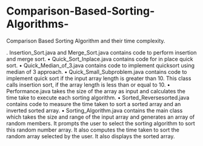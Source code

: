 # Comparison-Based-Sorting-Algorithms-
Comparison Based Sorting Algorithm and their time complexity.

. Insertion_Sort.java and Merge_Sort.java contains code to perform insertion and merge sort. 
• Quick_Sort_Inplace.java contains code for in place quick sort. • Quick_Median_of_3.java contains code to implement quicksort using median of 3 approach. 
• Quick_Small_Subproblem.java contains code to implement quick sort if the input array length is greater than 10. This class calls insertion sort, if the array length is less than or equal to 10. 
• Performance.java takes the size of the array as input and calculates the time take to execute each sorting algorithm. 
• Sorted_Reversesorted.java contains code to measure the time taken to sort a sorted array and an inverted sorted array. 
• Sorting_Algorithm.java contains the main class which takes the size and range of the input array and generates an array of random members. It prompts the user to select the sorting algorithm to sort this random number array. It also computes the time taken to sort the random array selected by the user. It also displays the sorted array. 
